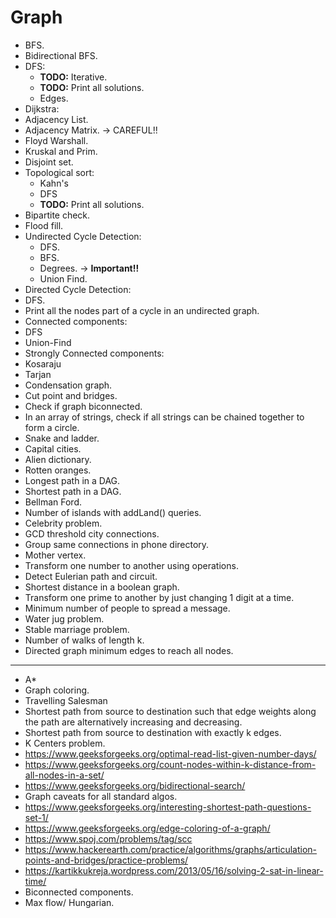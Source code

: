 # Graph

- BFS.
- Bidirectional BFS.
- DFS:
  - **TODO:** Iterative.
  - **TODO:** Print all solutions.
  - Edges.
- Dijkstra:
 - Adjacency List.
 - Adjacency Matrix. -> CAREFUL!! 
- Floyd Warshall.
- Kruskal and Prim.
- Disjoint set.
- Topological sort:
  - Kahn's
  - DFS
  - **TODO:** Print all solutions.
- Bipartite check.
- Flood fill.
- Undirected Cycle Detection:
  - DFS.
  - BFS.
  - Degrees. -> **Important!!**
  - Union Find.
- Directed Cycle Detection:
 - DFS.
- Print all the nodes part of a cycle in an undirected graph.
- Connected components:
 - DFS
 - Union-Find
- Strongly Connected components:
 - Kosaraju
 - Tarjan
 - Condensation graph.
- Cut point and bridges.
- Check if graph biconnected.
- In an array of strings, check if all strings can be chained together to form a circle.
- Snake and ladder.
- Capital cities.
- Alien dictionary.
- Rotten oranges.
- Longest path in a DAG.
- Shortest path in a DAG.
- Bellman Ford.
- Number of islands with addLand() queries.
- Celebrity problem.
- GCD threshold city connections.
- Group same connections in phone directory.
- Mother vertex.
- Transform one number to another using operations.
- Detect Eulerian path and circuit.
- Shortest distance in a boolean graph.
- Transform one prime to another by just changing 1 digit at a time.
- Minimum number of people to spread a message.
- Water jug problem.
- Stable marriage problem.
- Number of walks of length k.
- Directed graph minimum edges to reach all nodes.

----


- A*
- Graph coloring.
- Travelling Salesman
- Shortest path from source to destination such that edge weights along the path are alternatively increasing and decreasing.
- Shortest path from source to destination with exactly k edges.
- K Centers problem.
- https://www.geeksforgeeks.org/optimal-read-list-given-number-days/
- https://www.geeksforgeeks.org/count-nodes-within-k-distance-from-all-nodes-in-a-set/
- https://www.geeksforgeeks.org/bidirectional-search/
- Graph caveats for all standard algos.
- https://www.geeksforgeeks.org/interesting-shortest-path-questions-set-1/
- https://www.geeksforgeeks.org/edge-coloring-of-a-graph/
- https://www.spoj.com/problems/tag/scc
- https://www.hackerearth.com/practice/algorithms/graphs/articulation-points-and-bridges/practice-problems/
- https://kartikkukreja.wordpress.com/2013/05/16/solving-2-sat-in-linear-time/
- Biconnected components.
- Max flow/ Hungarian.
